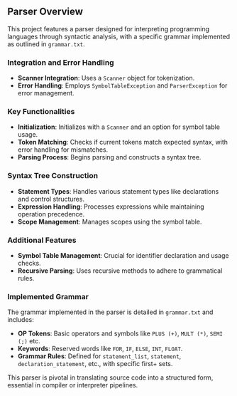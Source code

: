 ## Parser Overview

This project features a parser designed for interpreting programming languages through syntactic analysis, with a specific grammar implemented as outlined in `grammar.txt`.

### Integration and Error Handling
- **Scanner Integration**: Uses a `Scanner` object for tokenization.
- **Error Handling**: Employs `SymbolTableException` and `ParserException` for error management.

### Key Functionalities
- **Initialization**: Initializes with a `Scanner` and an option for symbol table usage.
- **Token Matching**: Checks if current tokens match expected syntax, with error handling for mismatches.
- **Parsing Process**: Begins parsing and constructs a syntax tree.

### Syntax Tree Construction
- **Statement Types**: Handles various statement types like declarations and control structures.
- **Expression Handling**: Processes expressions while maintaining operation precedence.
- **Scope Management**: Manages scopes using the symbol table.

### Additional Features
- **Symbol Table Management**: Crucial for identifier declaration and usage checks.
- **Recursive Parsing**: Uses recursive methods to adhere to grammatical rules.

### Implemented Grammar
The grammar implemented in the parser is detailed in `grammar.txt` and includes:

- **OP Tokens**: Basic operators and symbols like `PLUS (+)`, `MULT (*)`, `SEMI (;)` etc.
- **Keywords**: Reserved words like `FOR`, `IF`, `ELSE`, `INT`, `FLOAT`.
- **Grammar Rules**: Defined for `statement_list`, `statement`, `declaration_statement`, etc., with specific first+ sets.

This parser is pivotal in translating source code into a structured form, essential in compiler or interpreter pipelines.

